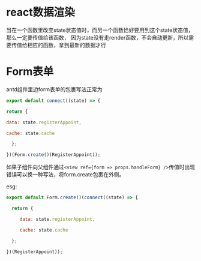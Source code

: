 # react数据渲染
当在一个函数里改变state状态值时，而另一个函数恰好要用到这个state状态值，那么一定要传值给该函数，
因为state没有走render函数，不会自动更新，所以需要传值给相应的函数，拿到最新的数据才行

# Form表单

antd组件里边form表单的包裹写法正常为

```js
export default connect((state) => {

return {

data: state.registerAppoint,

cache: state.cache

  };

})(Form.create()(RegisterAppoint));
```



如果子组件向父组件通过`<view ref={form => props.handleForm} />`传值时出现错误可以换一种写法，将form.create包裹在外侧。

esg:  

```js
export default Form.create()(connect((state) => {

  return {

     data: state.registerAppoint,

     cache: state.cache

  };

})(RegisterAppoint));
```





